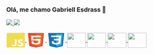### Olá, me chamo Gabriell Esdrass 👋

<div>
  <a href="https://github.com/BiellEsdrass">
  <img height="150em" src="https://github-readme-stats.vercel.app/api?username=BiellEsdrass&show_icons=true&theme=dracula&include_all_commits=true&count_private=true"/>
  <img height="150em" src="https://github-readme-stats.vercel.app/api/top-langs/?username=BiellEsdrass&layout=compact&langs_count=7&theme=dracula"/>
</div>
<div style="display: inline_block"><br>
  <img align="center" alt="Rafa-Js" height="40" width="50" src="https://raw.githubusercontent.com/devicons/devicon/master/icons/javascript/javascript-plain.svg">
  <img align="center" alt="Rafa-HTML" height="40" width="50" src="https://raw.githubusercontent.com/devicons/devicon/master/icons/html5/html5-original.svg">
  <img align="center" alt="Rafa-CSS" height="40" width="50" src="https://raw.githubusercontent.com/devicons/devicon/master/icons/css3/css3-original.svg">
  <img align="center" width="50" height="40" src="https://www.svgrepo.com/show/373623/git.svg">
  <img align="center" width="50" height="40" src="https://www.svgrepo.com/show/341847/github.svg">
  <img align="center" width="50" height="40" src="https://www.svgrepo.com/show/349502/sass.svg">
  <img align="center" width="50" height="40" src="https://www.svgrepo.com/show/452149/adobe-photoshop.svg">
</div>
